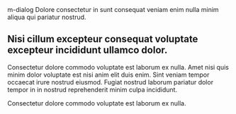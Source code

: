 <m-dialog>
    <m-button slot="trigger">m-dialog</m-button>
    <span slot="header">Dolore consectetur in sunt consequat veniam enim nulla minim aliqua qui pariatur nostrud.</span>
    <h2>Nisi cillum excepteur consequat voluptate excepteur incididunt ullamco dolor.</h2>
    <p>Consectetur dolore commodo voluptate est laborum ex nulla. Amet nisi quis minim dolor voluptate est nisi anim
        elit duis enim. Sint veniam tempor occaecat irure nostrud eiusmod. Fugiat nostrud laborum pariatur dolor
        tempor in in nostrud reprehenderit minim culpa incididunt.</p>
    <span slot="footer">Consectetur dolore commodo voluptate est laborum ex nulla.</span>
</m-dialog>